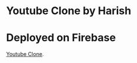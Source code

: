 # Youtube Clone by Harish

#
#
# Deployed on Firebase

[Youtube Clone](https://yt-clone-dca10.web.app/).
